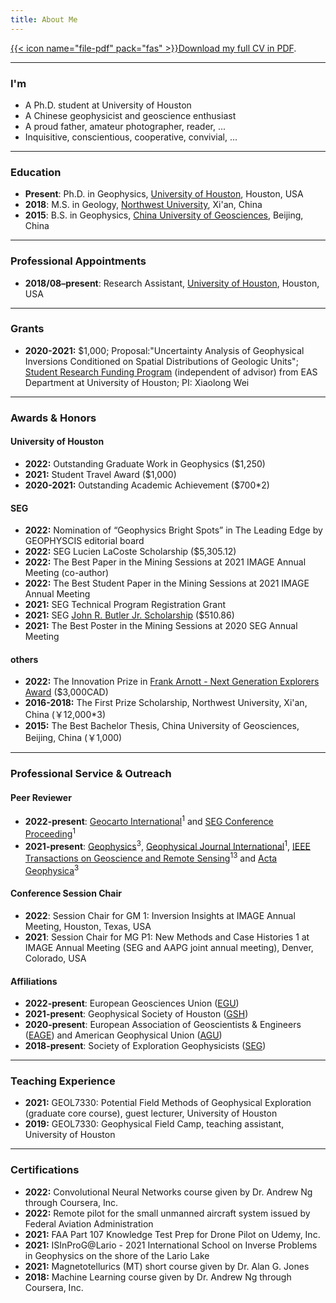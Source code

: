 ```yaml
---
title: About Me
---
```


[{{< icon name="file-pdf" pack="fas" >}}Download my full CV in PDF](https://github.com/xiaolongw1223/cv-plus/blob/main/xiaolong_wei_cv_english.pdf).

---

### I'm
- A Ph.D. student at University of Houston
- A Chinese geophysicist and geoscience enthusiast
- A proud father, amateur photographer, reader, ...
- Inquisitive, conscientious, cooperative, convivial, ...

---

### Education

- **Present**: Ph.D. in Geophysics,
  [University of Houston](https://uh.edu/nsm/earth-atmospheric/), Houston, USA
- **2018**: M.S. in Geology,
  [Northwest University](https://www.nwu.edu.cn/), Xi'an, China
- **2015**: B.S. in Geophysics,
  [China University of Geosciences](https://www.cugb.edu.cn/), Beijing, China

---

### Professional Appointments

- **2018/08–present**: Research Assistant,
  [University of Houston](https://uh.edu/nsm/earth-atmospheric/), Houston, USA

---

### Grants
- **2020-2021:** \$1,000; Proposal:"Uncertainty Analysis of Geophysical Inversions Conditioned on Spatial Distributions of Geologic Units"; [Student Research Funding Program](https://uh.edu/nsm/earth-atmospheric/news-events/stories/2021/1011-student-research.php) (independent of advisor) from EAS Department at University of Houston; PI: Xiaolong Wei


---

### Awards & Honors

#### University of Houston

- **2022:** Outstanding Graduate Work in Geophysics (\$1,250)
- **2021:** Student Travel Award (\$1,000)
- **2020-2021:** Outstanding Academic Achievement (\$700*2)

#### SEG
- **2022:** Nomination of “Geophysics Bright Spots” in The Leading Edge by GEOPHYSCIS editorial board
- **2022:** SEG Lucien LaCoste Scholarship (\$5,305.12)
- **2022:** The Best Paper in the Mining Sessions at 2021 IMAGE Annual Meeting (co-author)
- **2022:** The Best Student Paper in the Mining Sessions at 2021 IMAGE Annual Meeting
- **2021:** SEG Technical Program Registration Grant
- **2021:** SEG [John R. Butler Jr. Scholarship](https://seg.org/Education/Student/Student-Opportunities/Scholarships/List-of-scholarship-recipients) (\$510.86)
- **2021:** The Best Poster in the Mining Sessions at 2020 SEG Annual Meeting

#### others
- **2022:** The Innovation Prize in [Frank Arnott - Next Generation Explorers Award](https://www.pdac.ca/members/students/faa/about-the-award) (\$3,000CAD)
- **2016-2018:** The First Prize Scholarship, Northwest University, Xi'an, China (￥12,000*3)
- **2015:** The Best Bachelor Thesis, China University of Geosciences, Beijing, China (￥1,000)

---

### Professional Service \& Outreach

#### Peer Reviewer
- **2022-present**: [Geocarto International](https://www.tandfonline.com/journals/tgei20)<sup>1</sup> and [SEG Conference Proceeding](https://seg.org/)<sup>1</sup>
- **2021-present**: [Geophysics](https://library.seg.org/journal/gpysa7)<sup>3</sup>, [Geophysical Journal International](https://academic.oup.com/gji)<sup>1</sup>, [IEEE Transactions on Geoscience and Remote Sensing](https://ieeexplore.ieee.org/xpl/RecentIssue.jsp?punumber=36)<sup>13</sup> and [Acta Geophysica](https://www.springer.com/journal/11600)<sup>3</sup>

#### Conference Session Chair
- **2022**: Session Chair for GM 1: Inversion Insights at IMAGE Annual Meeting, Houston, Texas, USA
- **2021**: Session Chair for MG P1: New Methods and Case Histories 1 at IMAGE Annual Meeting (SEG and AAPG joint annual meeting), Denver, Colorado, USA

#### Affiliations
- **2022-present**: European Geosciences Union ([EGU](https://www.egu.eu/))
- **2021-present**: Geophysical Society of Houston ([GSH](https://www.gshtx.org/))
- **2020-present**: European Association of Geoscientists \& Engineers ([EAGE](https://eage.org/)) and American Geophysical Union ([AGU](https://www.agu.org/))
- **2018-present**: Society of Exploration Geophysicists ([SEG](https://seg.org/))

---

### Teaching Experience
- **2021:** GEOL7330: Potential Field Methods of Geophysical Exploration (graduate core course), guest lecturer, University of Houston
- **2019:** GEOL7330: Geophysical Field Camp, teaching assistant, University of Houston

---

### Certifications
- **2022:** Convolutional Neural Networks course given by Dr. Andrew Ng through Coursera, Inc.
- **2022:** Remote pilot for the small unmanned aircraft system issued by Federal Aviation Administration
- **2021:** FAA Part 107 Knowledge Test Prep for Drone Pilot on Udemy, Inc.
- **2021:** ISInProG@Lario - 2021 International School on Inverse Problems in Geophysics on the shore of the Lario Lake
- **2021:** Magnetotellurics (MT) short course given by Dr. Alan G. Jones
- **2018:** Machine Learning course given by Dr. Andrew Ng through Coursera, Inc.
